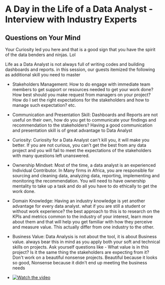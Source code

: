 # A Day in the Life of a Data Analyst - Interview with Industry Experts

## Questions on Your Mind
Your Curiosity led you here and that is a good sign that you have the spirit of the data benders and ninjas. Lol

 

Life as a Data Analyst is not always full of writing codes and building dashboards and reports. in this session, our guests itemized the following as additional skill you need to master

 - Stakeholders Management: How to do engage with immediate team members to get support or resources needed to get your work done? How best should you make request from managers on your project? How do I set the right expectations for the stakeholders and how to manage such expectation? etc.  
 - Communication and Presentation Skill: Dashboards and Reports are not useful on their own, how do you get to communicate your findings and recommendation to the stakeholders? Having a good communication and presentation skill is of great advantage to Data Analyst
 - Curiosity: Curiosity for a Data Analyst can't kill you, it will make you better. If you are not curious, you can't get the best from any data project and you will fail to meet the expectations of the stakeholders with many questions left unanswered.
 - Ownership Mindset: Most of the time, a data analyst is an experienced Individual Contributor. In Many firms in Africa, you are responsible for sourcing and cleaning data, analyzing data, reporting, implementing and monitoring the recommendation.  You will need to have ownership mentality to take up a task and do all you have to do ethically to get the work done.
 - Domain Knowledge: Having an industry knowledge is yet another advantage for every data analyst. what if you are still a student or without work experience? the best approach to this is to research on the KPIs and metrics common to the industry of your interest, learn more about them and that will help you get familiar with how they perceive and measure value. This actually differ from one industry to the other.
 - Business Value: Data Analysis is not about the tool, it is about Business value. always bear this in mind as you apply both your soft and technical skills on projects. Ask yourself questions like - What value is in this project? Is it the same thing the stakeholders are expecting from it? Don't work on a beautiful nonsense projects. Beautiful because it looks so good, Nonsense because it didn't end up meeting the business needs

 - [![Watch the video](https://img.youtube.com/vi/nTQUwghvy5Q/default.jpg)]([https://youtu.be/nTQUwghvy5Q](https://youtu.be/m9yrz3I10p4)https://youtu.be/m9yrz3I10p4)
